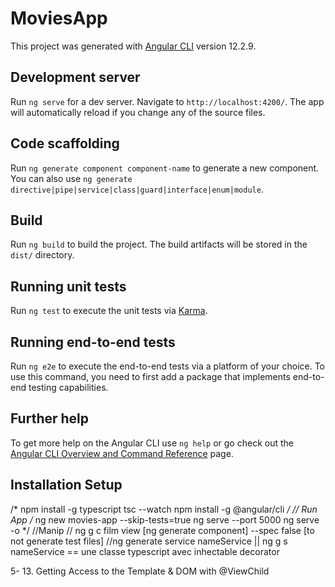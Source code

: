 # MoviesApp

This project was generated with [Angular CLI](https://github.com/angular/angular-cli) version 12.2.9.

## Development server

Run `ng serve` for a dev server. Navigate to `http://localhost:4200/`. The app will automatically reload if you change any of the source files.

## Code scaffolding

Run `ng generate component component-name` to generate a new component. You can also use `ng generate directive|pipe|service|class|guard|interface|enum|module`.

## Build

Run `ng build` to build the project. The build artifacts will be stored in the `dist/` directory.

## Running unit tests

Run `ng test` to execute the unit tests via [Karma](https://karma-runner.github.io).

## Running end-to-end tests

Run `ng e2e` to execute the end-to-end tests via a platform of your choice. To use this command, you need to first add a package that implements end-to-end testing capabilities.

## Further help

To get more help on the Angular CLI use `ng help` or go check out the [Angular CLI Overview and Command Reference](https://angular.io/cli) page.


## Installation Setup
/*
npm install -g typescript
tsc --watch
npm install -g @angular/cli
*/
// Run App
/*
ng new movies-app --skip-tests=true
ng serve --port 5000
ng serve -o
*/
//Manip
//  ng g c film view [ng generate component] --spec false [to not generate test files]
//ng generate service nameService || ng g s  nameService == une classe typescript avec inhectable decorator


<!-- Generale Tuto  -->
5- 13. Getting Access to the Template & DOM with @ViewChild